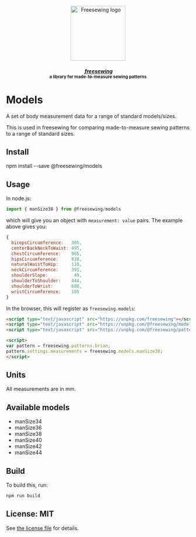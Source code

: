 <p align="center">
  <a title="Go to freesewing.org" href="https://freesewing.org/"><img src="https://freesewing.org/img/logo/black.svg" align="center" width="150px" alt="Freesewing logo"/></a>
</p>
<h4 align="center"><em>&nbsp;<a title="Go to freesewing.org" href="https://freesewing.org/">freesewing</a></em>
<br><sup>a library for made-to-measure sewing patterns</sup>
</h4>

# Models
A set of body measurement data for a range of standard models/sizes.

This is used in freesewing for comparing made-to-measure sewing patterns to a range of standard sizes.

## Install

npm install --save @freesewing/models

## Usage

In node.js:

```js
import { manSize38 } from @freesewing/models
```

which will give you an object with `measurement: value` pairs. 
The example above gives you:

```js
{
  bicepsCircumference:   305,
  centerBackNeckToWaist: 495,
  chestCircumference:    965,
  hipsCircumference:     838,
  naturalWaistToHip:     110,
  neckCircumference:     391,
  shoulderSlope:          49,
  shoulderToShoulder:    444,
  shoulderToWrist:       680,
  wristCircumference:    185
}
```

In the browser, this will register as `freesewing.models`:

```html
<script type="text/javascript" src="https://unpkg.com/freesewing"></script>
<script type="text/javascript" src="https://unpkg.com/@freesewing/models"></script>
<script type="text/javascript" src="https://unpkg.com/@freesewing/pattern-brian"></script>

<script>
var pattern = freesewing.patterns.brian;
pattern.settings.measurements = freesewing.models.manSize38;
</script>
```

## Units

All measurements are in mm.

## Available models

 - manSize34
 - manSize36
 - manSize38
 - manSize40
 - manSize42
 - manSize44

## Build

To build this, run:

```sh
npm run build
```

## License: MIT

See [the license file](https://github.com/freesewing/plugin-theme/blob/master/LICENSE)
for details.

